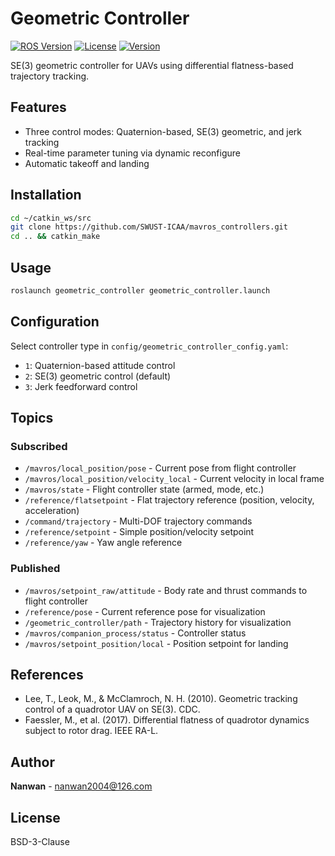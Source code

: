 # Geometric Controller

[![ROS Version](https://img.shields.io/badge/ROS-Noetic-blue.svg)](http://wiki.ros.org/noetic)
[![License](https://img.shields.io/badge/License-BSD_3--Clause-blue.svg)](https://opensource.org/licenses/BSD-3-Clause)
[![Version](https://img.shields.io/badge/version-v1.2.0-green.svg)](https://github.com/your-repo/geometric_controller)

SE(3) geometric controller for UAVs using differential flatness-based trajectory tracking.

## Features

- Three control modes: Quaternion-based, SE(3) geometric, and jerk tracking
- Real-time parameter tuning via dynamic reconfigure
- Automatic takeoff and landing

## Installation

```bash
cd ~/catkin_ws/src
git clone https://github.com/SWUST-ICAA/mavros_controllers.git
cd .. && catkin_make
```

## Usage

```bash
roslaunch geometric_controller geometric_controller.launch
```

## Configuration

Select controller type in `config/geometric_controller_config.yaml`:
- `1`: Quaternion-based attitude control
- `2`: SE(3) geometric control (default)
- `3`: Jerk feedforward control

## Topics

### Subscribed
- `/mavros/local_position/pose` - Current pose from flight controller
- `/mavros/local_position/velocity_local` - Current velocity in local frame
- `/mavros/state` - Flight controller state (armed, mode, etc.)
- `/reference/flatsetpoint` - Flat trajectory reference (position, velocity, acceleration)
- `/command/trajectory` - Multi-DOF trajectory commands
- `/reference/setpoint` - Simple position/velocity setpoint
- `/reference/yaw` - Yaw angle reference

### Published
- `/mavros/setpoint_raw/attitude` - Body rate and thrust commands to flight controller
- `/reference/pose` - Current reference pose for visualization
- `/geometric_controller/path` - Trajectory history for visualization
- `/mavros/companion_process/status` - Controller status
- `/mavros/setpoint_position/local` - Position setpoint for landing

## References

- Lee, T., Leok, M., & McClamroch, N. H. (2010). Geometric tracking control of a quadrotor UAV on SE(3). CDC.
- Faessler, M., et al. (2017). Differential flatness of quadrotor dynamics subject to rotor drag. IEEE RA-L.

## Author

**Nanwan** - nanwan2004@126.com

## License

BSD-3-Clause
